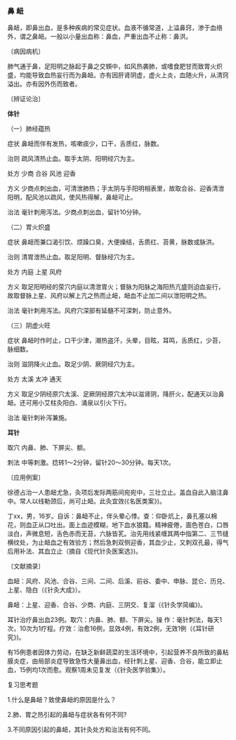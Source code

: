 ### 鼻 衄

鼻衄，即鼻出血，是多种疾病的常见症状。血液不循常道，上溢鼻窍，渗于血络外，谓之鼻衄。一般以小量出血称：鼻血，严重出血不止称：鼻洪。

〔病因病机〕

肺气通于鼻，足阳明之脉起于鼻之交頞中，如风热袭肺，或嗜食肥甘而致胃火炽盛，均能导致血热妄行而为鼻衄。亦有因肝肾阴虚，虚火上炎，血随火升，从清窍溢出。亦有因外伤而致者。

〔辨证论治〕

**体针**

（一）肺经蕴热

症状  鼻衄而伴有发热，咳嗽痰少，口干，舌质红，脉数。

治则  疏风清热止血。取手太阴、阳明经穴为主。

处方  少商  合谷  风池  迎香

方义  少商点刺出血，可清泄肺热；手太阴与手阳明相表里，故取合谷、迎香清泄阳明，配风池以疏风，使风热得解，鼻衄可止。

治法  毫针刺用泻法。少商点刺出血，留针10分钟。

（二）胃火炽盛

症状  鼻衄而兼口渴引饮、烦躁口臭，大便燥结，舌质红、苔黄，脉数或脉洪。

治则  清胃泄热止血。取足阳明、督脉经穴为主。

处方  内庭  上星  风府	

方义  取足阳明经的荥穴内庭以清泄胃火；督脉为阳脉之海阳热亢盛则迫血妄行，故取督脉上星、风府以解上亢之热而止衄，衄血不止加二间以泄阳明之热。

治法  毫针刺用泻法。风府穴深部有延髓不可深刺，防止意外。

（三）阴虚火旺

症状  鼻衄时作时止，口干少津，潮热盗汗，头晕，目眩，耳鸣，舌质红，少苔，脉细数。

治则  滋阴降火止血。取足少阴、厥阴经穴为主。

处方  太溪  太冲  通天

方义  取足少阴经原穴太溪、足厥阴经原穴太冲以滋肾阴，降肝火，配通天以治鼻衄。还可用小艾柱灸阳白、涌泉以引火下行。

治法  毫针刺补泻兼施。

**耳针**

取穴  内鼻、肺、下屏尖、额。

刺法  中等刺激。捻转1〜2分钟，留针20〜30分钟。每天1次。

〔应用例案〕

徐德占治一人患衄尤急，灸项后发际两筋间宛宛中，三壮立止。盖血自此入脑注鼻中。常人以线勒颈后，尚可止衄。此灸宜效(《名医类案》)。

丁xx，男，16岁。自诉：鼻衄不止，伴头晕心悸。查：仰卧炕上，鼻孔塞以棉花，则血正从口吐出。面上血迹模糊，地下血水狼籍。精神疲倦，面色苍白，口唇淡白，声微息短，舌色赤而无苔，六脉皆芤。治先用线紧缠其两中指第二、三节缝横纹处，为止衄血之有效验方；然后急刺双侧迎香，其血少止，又刺双孔最，得气后用补法、其血立止（摘自《现代针灸医案选》)。

〔文献摘录〕

血衄：风府、风池、合谷、三间、二间、后溪、前谷、委中、申脉、昆仑、历兑、上星、隐白（《针灸大成》）。

鼻衄：上星、迎香、合谷、少商、内庭、三阴交、复溜（《针灸学简编》)。

耳针治疗鼻出血23例。取穴：内鼻、肺、额、下屏尖。操 作：毫针刺法，每天1次，10次为1疗程。疗效：治愈16例，显效4例，有效2例，无效1例（《耳针研究》)。

有15例患者因体力劳动，在缺乏新鲜蔬菜的生活环境中，引起营养不良所致的鼻粘膜炎症，由局部炎症导致急性大量鼻出血，经针刺上星、迎香、合谷，能立即止血，15例均1次而愈。观察1周未见复发（《针灸医学验集》）。

复习思考题	

1.什么是鼻衄？致使鼻衄的原因是什么？

2.肺、胃之热引起的鼻衄与症状各有何不同?	

3.不同原因引起的鼻衄，其针灸处方和治法有何不同。
